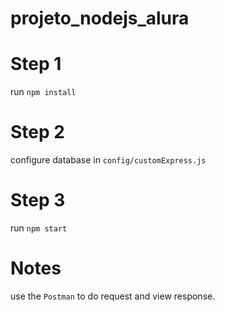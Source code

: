 # projeto_nodejs_alura

# Step 1
run `npm install`

# Step 2
configure database in `config/customExpress.js`

# Step 3
run `npm start`

# Notes
use the `Postman` to do request and view response.